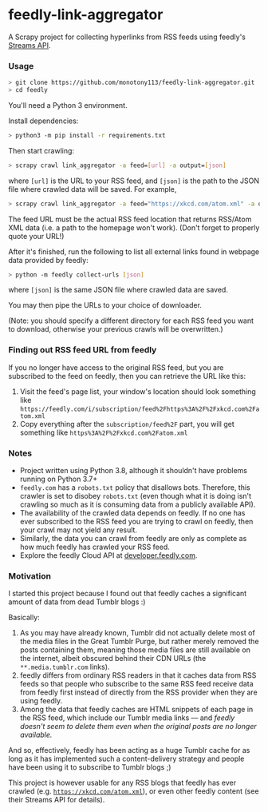 # feedly-link-aggregator

A Scrapy project for collecting hyperlinks from RSS feeds using feedly's [Streams API](https://developer.feedly.com/v3/streams/).

### Usage

```bash
> git clone https://github.com/monotony113/feedly-link-aggregator.git
> cd feedly
```

You'll need a Python 3 environment.

Install dependencies:

```bash
> python3 -m pip install -r requirements.txt
```

Then start crawling:

```bash
> scrapy crawl link_aggregator -a feed=[url] -a output=[json]
```

where `[url]` is the URL to your RSS feed, and `[json]` is the path to the JSON file where crawled data will be saved.
For example, 

```bash
> scrapy crawl link_aggregator -a feed="https://xkcd.com/atom.xml" -a output=instance/xkcd.json
```

The feed URL must be the actual RSS feed location that returns RSS/Atom XML data (i.e. a path to the homepage won't work).
(Don't forget to properly quote your URL!)

After it's finished, run the following to list all external links found in webpage data provided by feedly:

```bash
> python -m feedly collect-urls [json]
```

where `[json]` is the same JSON file where crawled data are saved.

You may then pipe the URLs to your choice of downloader.

(Note: you should specify a different directory for each RSS feed you want to download, otherwise your previous crawls will be overwritten.)

### Finding out RSS feed URL from feedly

If you no longer have access to the original RSS feed, but you are subscribed to the feed on feedly, then you can retrieve the URL like this:

1. Visit the feed's page list, your window's location should look something like `https://feedly.com/i/subscription/feed%2Fhttps%3A%2F%2Fxkcd.com%2Fatom.xml`
2. Copy everything after the `subscription/feed%2F` part, you will get something like `https%3A%2F%2Fxkcd.com%2Fatom.xml`

### Notes

- Project written using Python 3.8, although it shouldn't have problems running on Python 3.7+
- `feedly.com` has a `robots.txt` policy that disallows bots. Therefore, this crawler is set to disobey `robots.txt` (even though
what it is doing isn't crawling so much as it is consuming data from a publicly available API).
- The availability of the crawled data depends on feedly. If no one has ever subscribed to the RSS feed you are
trying to crawl on feedly, then your crawl may not yield any result.
- Similarly, the data you can crawl from feedly are only as complete as how much feedly has crawled your RSS feed.
- Explore the feedly Cloud API at [developer.feedly.com](https://developer.feedly.com).

### Motivation

I started this project because I found out that feedly caches a significant amount of data from dead Tumblr blogs :)

Basically:

1. As you may have already known, Tumblr did not actually delete most of the media files in the Great Tumblr Purge, 
but rather merely removed the posts containing them, meaning those media files are still available on the internet, 
albeit obscured behind their CDN URLs (the `**.media.tumblr.com` links).
2. feedly differs from ordinary RSS readers in that it caches data from RSS feeds so that people who subscribe to the same 
RSS feed receive data from feedly first instead of directly from the RSS provider when they are using feedly.
3. Among the data that feedly caches are HTML snippets of each page in the RSS feed, which include our Tumblr media links
–– and _feedly doesn't seem to delete them even when the original posts are no longer available._

And so, effectively, feedly has been acting as a huge Tumblr cache for as long as it has implemented such
a content-delivery strategy and people have been using it to subscribe to Tumblr blogs ;)

This project is however usable for any RSS blogs that feedly has ever crawled (e.g. [`https://xkcd.com/atom.xml`](https://xkcd.com/atom.xml)),
or even other feedly content (see their Streams API for details).

